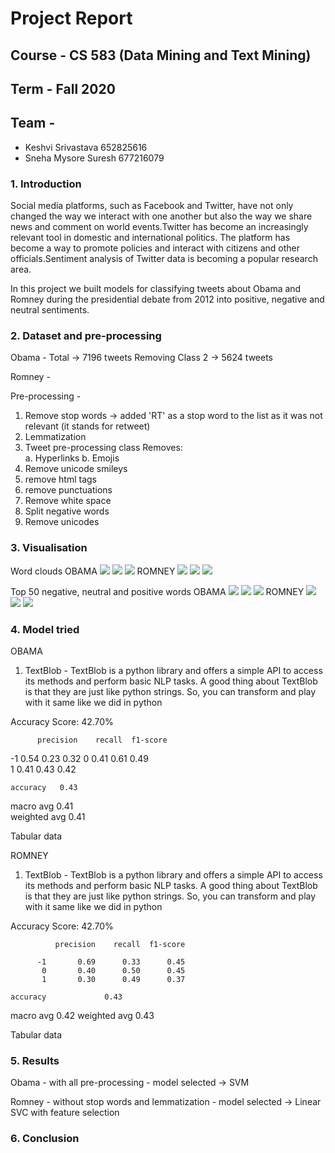# Project Report
## Course - CS 583 (Data Mining and Text Mining)
## Term - Fall 2020

## Team - 
- Keshvi Srivastava     652825616
- Sneha Mysore Suresh   677216079

### 1. Introduction

Social media platforms, such as Facebook and Twitter, have not only changed the way we interact with one another but also the way we share news and comment on world events.Twitter has become an increasingly relevant tool in domestic and international politics. The platform has become a way to promote policies and interact with citizens and other officials.Sentiment analysis of Twitter data is becoming a popular research area. 

In this project we built models for classifying tweets about Obama and Romney during the presidential debate from 2012 into positive, negative and neutral sentiments.

### 2. Dataset and pre-processing

Obama - 
  Total -> 7196 tweets
  Removing Class 2 -> 5624 tweets
  
 Romney -
 
 Pre-processing -
 
 1. Remove stop words -> added 'RT' as a stop word to the list as it was not relevant (it stands for retweet)
 2. Lemmatization
 3. Tweet pre-processing class
    Removes:  
      a. Hyperlinks
      b. Emojis
4. Remove unicode smileys
5. remove html tags
6. remove punctuations
7. Remove white space
8. Split negative words
9. Remove unicodes

### 3. Visualisation

Word clouds
OBAMA
<img src="images/obama_neg.png" style="zoom:100%" />
<img src="images/obama_neut.png" style="zoom:100%" />
<img src="images/obama_pos.png" style="zoom:100%" />
ROMNEY
<img src="images/romney_neg.png" style="zoom:100%" />
<img src="images/romney_neut.png" style="zoom:100%" />
<img src="images/romney_pos.png" style="zoom:100%" />

Top 50 negative, neutral and positive words
OBAMA
<img src="images/obama_neg_count.png" style="zoom:100%" />
<img src="images/obama_neut_count.png" style="zoom:100%" />
<img src="images/obama_pos_count.png" style="zoom:100%" />
ROMNEY
<img src="images/romney_neg_count.png" style="zoom:100%" />
<img src="images/romney_neut_count.png" style="zoom:100%" />
<img src="images/romney_pos_count.png" style="zoom:100%" />

### 4. Model tried

OBAMA

1. TextBlob - TextBlob is a python library and offers a simple API to access its methods and perform basic NLP tasks. A good thing about TextBlob is that they are just like python strings. So, you can transform and play with it same like we did in python

Accuracy Score: 42.70%

          precision    recall  f1-score
 -1       0.54      0.23      0.32
  0       0.41      0.61      0.49  
  1       0.41      0.43      0.42

    accuracy   0.43      
   macro avg   0.41     
weighted avg   0.41    

Tabular data

ROMNEY

1. TextBlob - TextBlob is a python library and offers a simple API to access its methods and perform basic NLP tasks. A good thing about TextBlob is that they are just like python strings. So, you can transform and play with it same like we did in python

Accuracy Score: 42.70%

              precision    recall  f1-score 

          -1       0.69      0.33      0.45     
           0       0.40      0.50      0.45    
           1       0.30      0.49      0.37  

    accuracy             0.43
   macro avg             0.42
weighted avg             0.43

Tabular data

### 5. Results

Obama - with all pre-processing
      - model selected -> SVM
      
Romney - without stop words and lemmatization
       - model selected -> Linear SVC with feature selection


### 6. Conclusion
 
  
